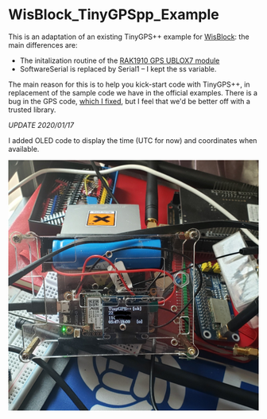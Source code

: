 # WisBlock_TinyGPSpp_Example

This is an adaptation of an existing TinyGPS++ example for [WisBlock](https://store.rakwireless.com/pages/wisblock): the main differences are:

* The initalization routine of the [RAK1910 GPS UBLOX7 module](https://store.rakwireless.com/products/rak1910-max-7q-gnss-location-sensor)
* SoftwareSerial is replaced by Serial1 – I kept the ss variable.

The main reason for this is to help you kick-start code with TinyGPS++, in replacement of the sample code we have in the official examples. There is a bug in the GPS code, [which I fixed](https://github.com/Kongduino/RAK1910_GPS_UBLOX7-Update), but I feel that we'd be better off with a trusted library.

*UPDATE 2020/01/17*

I added OLED code to display the time (UTC for now) and coordinates when available.

![WisBlockInAction](WisBlockInAction.jpg)